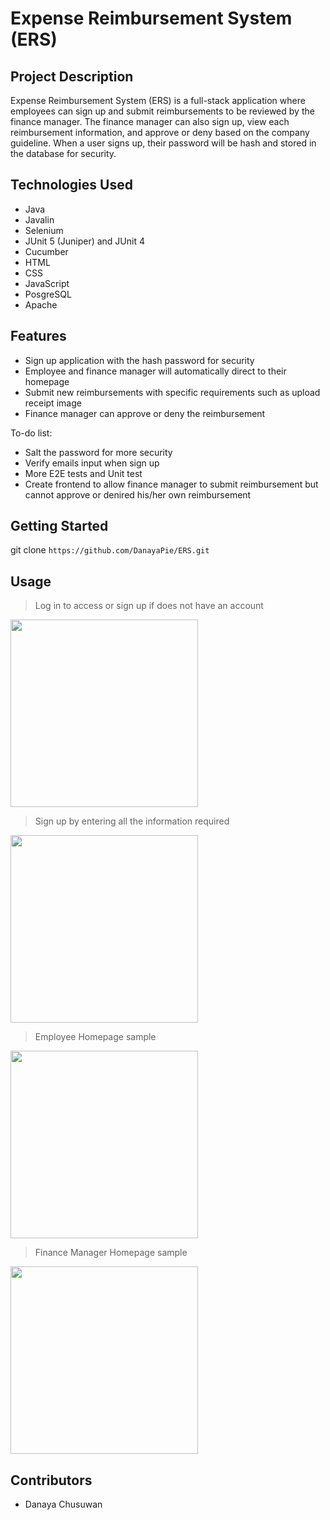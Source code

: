 # Expense Reimbursement System (ERS)

## Project Description

Expense Reimbursement System (ERS) is a full-stack application where employees can sign up and submit reimbursements to be reviewed by the finance manager. The finance manager can also sign up, view each reimbursement information, and approve or deny based on the company guideline. When a user signs up, their password will be hash and stored in the database for security.

## Technologies Used

* Java
* Javalin
* Selenium
* JUnit 5 (Juniper) and JUnit 4
* Cucumber
* HTML
* CSS
* JavaScript
* PosgreSQL
* Apache

## Features

* Sign up application with the hash password for security
* Employee and finance manager will automatically direct to their homepage
* Submit new reimbursements with specific requirements such as upload receipt image
* Finance manager can approve or deny the reimbursement

To-do list:
* Salt the password for more security
* Verify emails input when sign up
* More E2E tests and Unit test
* Create frontend to allow finance manager to submit reimbursement but cannot approve or denired his/her own reimbursement

## Getting Started

git clone ```https://github.com/DanayaPie/ERS.git```

## Usage

> Log in to access or sign up if does not have an account
<img src="https://user-images.githubusercontent.com/92035671/145692621-64977639-a7dc-4248-b3c0-9554cc29b8f8.png" height="300px">
   
> Sign up by entering all the information required
<img src="https://user-images.githubusercontent.com/92035671/145692636-12f53565-0f8e-4d59-aa0b-04c45a6bc3be.png" height="300px">
   
> Employee Homepage sample
<img src="https://user-images.githubusercontent.com/92035671/145692651-f061ba09-39db-412c-a8d4-d6772a47ea30.png" height="300px">

> Finance Manager Homepage sample
<img src="https://user-images.githubusercontent.com/92035671/145692667-311f58aa-8ddc-48f7-974f-ab59f218071d.png" height="300px">

## Contributors

* Danaya Chusuwan
